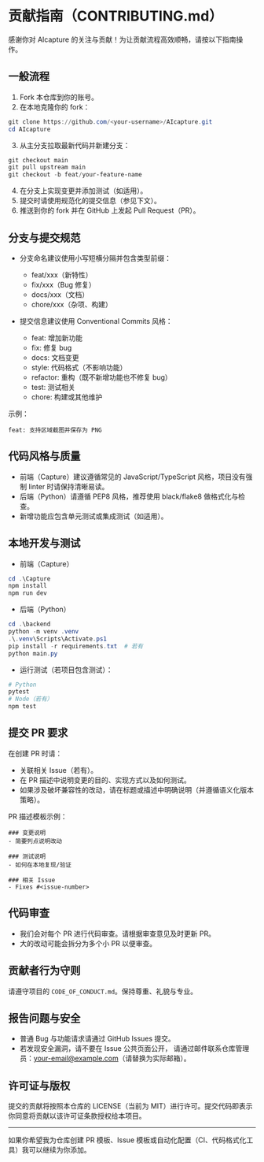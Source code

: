 # 贡献指南（CONTRIBUTING.md）

感谢你对 AIcapture 的关注与贡献！为让贡献流程高效顺畅，请按以下指南操作。

## 一般流程

1. Fork 本仓库到你的账号。
2. 在本地克隆你的 fork：

```powershell
git clone https://github.com/<your-username>/AIcapture.git
cd AIcapture
```

3. 从主分支拉取最新代码并新建分支：

```powershell
git checkout main
git pull upstream main
git checkout -b feat/your-feature-name
```

4. 在分支上实现变更并添加测试（如适用）。
5. 提交时请使用规范化的提交信息（参见下文）。
6. 推送到你的 fork 并在 GitHub 上发起 Pull Request（PR）。


## 分支与提交规范

- 分支命名建议使用小写短横分隔并包含类型前缀：
  - feat/xxx（新特性）
  - fix/xxx（Bug 修复）
  - docs/xxx（文档）
  - chore/xxx（杂项、构建）

- 提交信息建议使用 Conventional Commits 风格：
  - feat: 增加新功能
  - fix: 修复 bug
  - docs: 文档变更
  - style: 代码格式（不影响功能）
  - refactor: 重构（既不新增功能也不修复 bug）
  - test: 测试相关
  - chore: 构建或其他维护

示例：
```
feat: 支持区域截图并保存为 PNG
```


## 代码风格与质量

- 前端（Capture）建议遵循常见的 JavaScript/TypeScript 风格，项目没有强制 linter 时请保持清晰易读。
- 后端（Python）请遵循 PEP8 风格，推荐使用 black/flake8 做格式化与检查。
- 新增功能应包含单元测试或集成测试（如适用）。


## 本地开发与测试

- 前端（Capture）

```powershell
cd .\Capture
npm install
npm run dev
```

- 后端（Python）

```powershell
cd .\backend
python -m venv .venv
.\.venv\Scripts\Activate.ps1
pip install -r requirements.txt  # 若有
python main.py
```

- 运行测试（若项目包含测试）：

```powershell
# Python
pytest
# Node（若有）
npm test
```


## 提交 PR 要求

在创建 PR 时请：
- 关联相关 Issue（若有）。
- 在 PR 描述中说明变更的目的、实现方式以及如何测试。
- 如果涉及破坏兼容性的改动，请在标题或描述中明确说明（并遵循语义化版本策略）。

PR 描述模板示例：

```
### 变更说明
- 简要列点说明改动

### 测试说明
- 如何在本地复现/验证

### 相关 Issue
- Fixes #<issue-number>
```


## 代码审查

- 我们会对每个 PR 进行代码审查。请根据审查意见及时更新 PR。
- 大的改动可能会拆分为多个小 PR 以便审查。


## 贡献者行为守则

请遵守项目的 `CODE_OF_CONDUCT.md`。保持尊重、礼貌与专业。


## 报告问题与安全

- 普通 Bug 与功能请求请通过 GitHub Issues 提交。
- 若发现安全漏洞，请不要在 Issue 公共页面公开， 请通过邮件联系仓库管理员：your-email@example.com（请替换为实际邮箱）。


## 许可证与版权

提交的贡献将按照本仓库的 LICENSE（当前为 MIT）进行许可。提交代码即表示你同意将贡献以该许可证条款授权给本项目。


---
如果你希望我为仓库创建 PR 模板、Issue 模板或自动化配置（CI、代码格式化工具）我可以继续为你添加。
